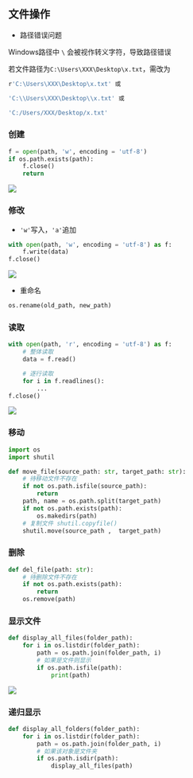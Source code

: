 <!--
 * @Description: 
 * @Version: 1.0
 * @Author: DaLao
 * @Email: dalao_li@163.com
 * @Date: 2021-09-24 20:37:24
 * @LastEditors: DaLao
 * @LastEditTime: 2022-02-19 21:27:35
-->

## 文件操作

- 路径错误问题

Windows路径中 `\` 会被视作转义字符，导致路径错误

若文件路径为`C:\Users\XXX\Desktop\x.txt`，需改为

```sh
r'C:\Users\XXX\Desktop\x.txt' 或

'C:\\Users\XXX\Desktop\\x.txt' 或

'C:/Users/XXX/Desktop/x.txt'
```

### 创建

```py
f = open(path, 'w', encoding = 'utf-8')
if os.path.exists(path):
    f.close()
    return
```

![](https://cdn.hurra.ltd/img/20211225130907.png)


### 修改

- `'w'`写入，`'a'`追加

```py
with open(path, 'w', encoding = 'utf-8') as f:
    f.write(data)
f.close()   
```

![](https://cdn.hurra.ltd/img/20211225132548.png)

- 重命名
  
```py
os.rename(old_path, new_path)
```


### 读取

```py
with open(path, 'r', encoding = 'utf-8') as f:
    # 整体读取
    data = f.read()

    # 逐行读取
    for i in f.readlines():
        ...
f.close()   
```

![](https://cdn.hurra.ltd/img/20211225142026.png)


### 移动

```py
import os
import shutil

def move_file(source_path: str, target_path: str):
    # 待移动文件不存在
    if not os.path.isfile(source_path):
        return
    path, name = os.path.split(target_path)
    if not os.path.exists(path):
        os.makedirs(path)
    # 复制文件 shutil.copyfile() 
    shutil.move(source_path ,  target_path)
```


### 删除

```py
def del_file(path: str):
    # 待删除文件不存在
    if not os.path.exists(path):
        return
    os.remove(path)
```


### 显示文件

```py
def display_all_files(folder_path):
    for i in os.listdir(folder_path):
        path = os.path.join(folder_path, i)
        # 如果是文件则显示
        if os.path.isfile(path):
            print(path)
```

![](https://cdn.hurra.ltd/img/20211225150924.png)


### 递归显示

```py
def display_all_folders(folder_path):
    for i in os.listdir(folder_path):
        path = os.path.join(folder_path, i)
        # 如果该对象是文件夹
        if os.path.isdir(path):
            display_all_files(path)
```


